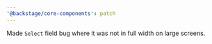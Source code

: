 ```yaml
---
'@backstage/core-components': patch
---
```


Made `Select` field bug where it was not in full width on large screens.
